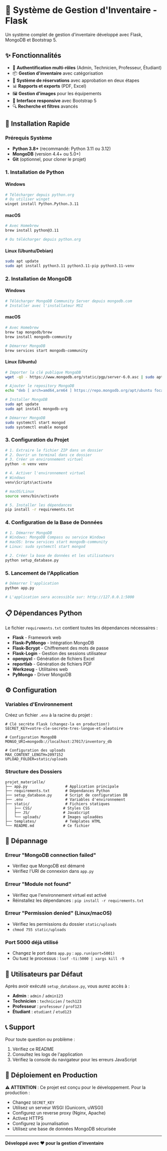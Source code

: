 # 🏢 Système de Gestion d'Inventaire - Flask

Un système complet de gestion d'inventaire développé avec Flask, MongoDB et Bootstrap 5.

## ✨ Fonctionnalités

- 🔐 **Authentification multi-rôles** (Admin, Technicien, Professeur, Étudiant)
- 📦 **Gestion d'inventaire** avec catégorisation
- 📅 **Système de réservations** avec approbation en deux étapes
- 📊 **Rapports et exports** (PDF, Excel)
- 🖼️ **Gestion d'images** pour les équipements
- 📱 **Interface responsive** avec Bootstrap 5
- 🔍 **Recherche et filtres** avancés

## 🚀 Installation Rapide

### Prérequis Système

- **Python 3.8+** (recommandé: Python 3.11 ou 3.12)
- **MongoDB** (version 4.4+ ou 5.0+)
- **Git** (optionnel, pour cloner le projet)

### 1. Installation de Python

#### Windows
```bash
# Télécharger depuis python.org
# Ou utiliser winget
winget install Python.Python.3.11
```

#### macOS
```bash
# Avec Homebrew
brew install python@3.11

# Ou télécharger depuis python.org
```

#### Linux (Ubuntu/Debian)
```bash
sudo apt update
sudo apt install python3.11 python3.11-pip python3.11-venv
```

### 2. Installation de MongoDB

#### Windows
```bash
# Télécharger MongoDB Community Server depuis mongodb.com
# Installer avec l'installateur MSI
```

#### macOS
```bash
# Avec Homebrew
brew tap mongodb/brew
brew install mongodb-community

# Démarrer MongoDB
brew services start mongodb-community
```

#### Linux (Ubuntu)
```bash
# Importer la clé publique MongoDB
wget -qO - https://www.mongodb.org/static/pgp/server-6.0.asc | sudo apt-key add -

# Ajouter le repository MongoDB
echo "deb [ arch=amd64,arm64 ] https://repo.mongodb.org/apt/ubuntu focal/mongodb-org/6.0 multiverse" | sudo tee /etc/apt/sources.list.d/mongodb-org-6.0.list

# Installer MongoDB
sudo apt update
sudo apt install mongodb-org

# Démarrer MongoDB
sudo systemctl start mongod
sudo systemctl enable mongod
```

### 3. Configuration du Projet

```bash
# 1. Extraire le fichier ZIP dans un dossier
# 2. Ouvrir un terminal dans ce dossier
# 3. Créer un environnement virtuel
python -m venv venv

# 4. Activer l'environnement virtuel
# Windows
venv\Scripts\activate

# macOS/Linux
source venv/bin/activate

# 5. Installer les dépendances
pip install -r requirements.txt
```

### 4. Configuration de la Base de Données

```bash
# 1. Démarrer MongoDB
# Windows: MongoDB Compass ou service Windows
# macOS: brew services start mongodb-community
# Linux: sudo systemctl start mongod

# 2. Créer la base de données et les utilisateurs
python setup_database.py
```

### 5. Lancement de l'Application

```bash
# Démarrer l'application
python app.py

# L'application sera accessible sur: http://127.0.0.1:5000
```

## 📋 Dépendances Python

Le fichier `requirements.txt` contient toutes les dépendances nécessaires :

- **Flask** - Framework web
- **Flask-PyMongo** - Intégration MongoDB
- **Flask-Bcrypt** - Chiffrement des mots de passe
- **Flask-Login** - Gestion des sessions utilisateur
- **openpyxl** - Génération de fichiers Excel
- **reportlab** - Génération de fichiers PDF
- **Werkzeug** - Utilitaires web
- **PyMongo** - Driver MongoDB

## ⚙️ Configuration

### Variables d'Environnement

Créez un fichier `.env` à la racine du projet :

```env
# Clé secrète Flask (changez-la en production!)
SECRET_KEY=votre-cle-secrete-tres-longue-et-aleatoire

# Configuration MongoDB
MONGO_URI=mongodb://localhost:27017/inventory_db

# Configuration des uploads
MAX_CONTENT_LENGTH=2097152
UPLOAD_FOLDER=static/uploads
```

### Structure des Dossiers

```
projet_materielle/
├── app.py                 # Application principale
├── requirements.txt       # Dépendances Python
├── setup_database.py      # Script de configuration DB
├── .env                   # Variables d'environnement
├── static/                # Fichiers statiques
│   ├── CSS/              # Styles CSS
│   ├── JS/               # JavaScript
│   └── uploads/          # Images uploadées
├── templates/             # Templates HTML
└── README.md             # Ce fichier
```

## 🔧 Dépannage

### Erreur "MongoDB connection failed"
- Vérifiez que MongoDB est démarré
- Vérifiez l'URI de connexion dans `app.py`

### Erreur "Module not found"
- Vérifiez que l'environnement virtuel est activé
- Réinstallez les dépendances : `pip install -r requirements.txt`

### Erreur "Permission denied" (Linux/macOS)
- Vérifiez les permissions du dossier `static/uploads`
- `chmod 755 static/uploads`

### Port 5000 déjà utilisé
- Changez le port dans `app.py` : `app.run(port=5001)`
- Ou tuez le processus : `lsof -ti:5000 | xargs kill -9`

## 👥 Utilisateurs par Défaut

Après avoir exécuté `setup_database.py`, vous aurez accès à :

- **Admin** : `admin` / `admin123`
- **Technicien** : `technicien` / `tech123`
- **Professeur** : `professeur` / `prof123`
- **Étudiant** : `etudiant` / `etud123`

## 📞 Support

Pour toute question ou problème :
1. Vérifiez ce README
2. Consultez les logs de l'application
3. Vérifiez la console du navigateur pour les erreurs JavaScript

## 🚀 Déploiement en Production

⚠️ **ATTENTION** : Ce projet est conçu pour le développement. Pour la production :

- Changez `SECRET_KEY`
- Utilisez un serveur WSGI (Gunicorn, uWSGI)
- Configurez un reverse proxy (Nginx, Apache)
- Activez HTTPS
- Configurez la journalisation
- Utilisez une base de données MongoDB sécurisée

---

**Développé avec ❤️ pour la gestion d'inventaire** 